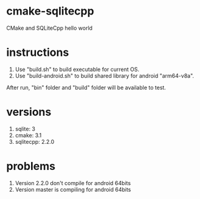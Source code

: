 # cmake-sqlitecpp
CMake and SQLiteCpp hello world

# instructions

1. Use "build.sh" to build executable for current OS.
2. Use "build-android.sh" to build shared library for android "arm64-v8a".

After run, "bin" folder and "build" folder will be available to test.  

# versions

1. sqlite: 3
2. cmake: 3.1
3. sqlitecpp: 2.2.0

# problems

1. Version 2.2.0 don't compile for android 64bits
2. Version master is compiling for android 64bits